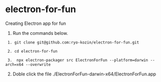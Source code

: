 # electron-for-fun
Creating Electron app for fun

1. Run the commands below.
```
 1. git clone git@github.com:ryo-kozin/electron-for-fun.git

 2. cd electron-for-fun

 3.  npx electron-packager src ElectronForFun --platform=darwin --arch=x64 --overwrite
```

2. Doble click the file ./ElectronForFun-darwin-x64/ElectronForFun.app
